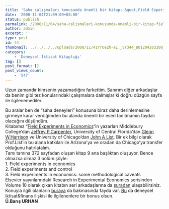 ```yaml
---
title: 'Saha çalışmaları konusunda önemli bir kitap: &quot;Field Experiments in Economics&quot;'
date: '2008-11-04T21:09:09+03:00'
status: publish
permalink: /2008/11/04/saha-calismalari-konusunda-onemli-bir-kitap-field-experiments-in-economics
author: admin
excerpt: ''
type: post
id: 44
thumbnail: ../../../../uploads/2008/11/41YrUeZh-aL._SY344_BO1204203200_-1-2-150x150.jpg
category:
    - 'Deneysel İktisat Kitaplığı'
tag: []
post_format: []
post_views_count:
    - '547'
---
```

Uzun zamandır kimsenin yazamadığını farkettim. Sanırım diğer arkadaşlar da benim gibi tez konularındaki çalışmalara dalmışlar ki doğru düzgün sayfa ile ilgilenemediler.  
   
Bu aralar ben de “saha deneyleri” konusuna biraz daha derinlemesine girmeye karar verdiğimden bu alanda önemli bir eseri tanıtmamın faydalı olacağını düşündüm.  
Kitabımız “[Field Experiments in Economics](http://www.amazon.com/Field-Experiments-Economics-Research-Experimental/dp/0762311746)“in yazarları Middlebury College’dan [Jeffrey P.Carpenter](http://community.middlebury.edu/~jcarpent/cv.html), University of Central Florida’dan [Glenn W.Harrison](http://www.bus.ucf.edu/gharrison/) ve University of Chicago’dan [John A List](http://home.uchicago.edu/~jlist/). Bir ek bilgi olarak Prof.List’in bu alana katkıları ile Arizona’ya ve oradan da Chicago’ya transfer olduğunu hatırlatalım.  
Tamı tamına 372 sayfadan oluşan kitap 9 ana başlıktan oluşuyor. Bence olmazsa olmaz 3 bölüm şöyle:  
1\. Field experiments in economics  
2\. Field experiments and control  
3\. Field experiments in economics: some methodological caveats  
Elsevier yayınlarındaki Research in Experimental Economics serisinden Volume 10 olarak çıkan kitabın seri arkadaşlarına da [şuradan](http://www.amazon.com/s/ref=nb_ss_gw/105-3768555-0773266?url=search-alias%3Daps&field-keywords=research+in+experimental+economics&x=0&y=0) ulaşabilirsiniz.  
Konuyla ilgili olanların [buraya](http://ocw.mit.edu/OcwWeb/Economics/14-11Spring-2006/CourseHome/index.htm) da bakmasında fayda var. [Bu](http://ocw.mit.edu/OcwWeb/Economics/14-127Spring2004/CourseHome/index.htm) da deneysel iktisat&amp;finans ilişkisi ile ilgilenenlere bir bonus olsun.  
**Ü.Barış URHAN**